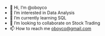 - 👋 Hi, I’m @oboyco
- 👀 I’m interested in Data Analysis
- 🌱 I’m currently learning SQL
- 💞️ I’m looking to collaborate on Stock Trading
- 📫 How to reach me oboyco@gmail.com

<!---
oboyco/oboyco is a ✨ special ✨ repository because its `README.md` (this file) appears on your GitHub profile.
You can click the Preview link to take a look at your changes.
--->
